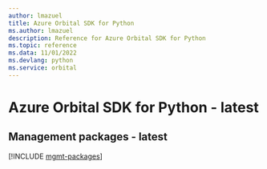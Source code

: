 ```yaml
---
author: lmazuel
title: Azure Orbital SDK for Python
ms.author: lmazuel
description: Reference for Azure Orbital SDK for Python
ms.topic: reference
ms.data: 11/01/2022
ms.devlang: python
ms.service: orbital
---
```

# Azure Orbital SDK for Python - latest

## Management packages - latest
[!INCLUDE [mgmt-packages](orbital-mgmt-index.md)]